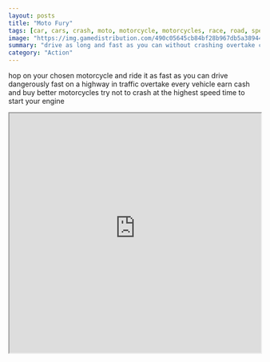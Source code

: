 ```yaml
---
layout: posts
title: "Moto Fury"
tags: [car, cars, crash, moto, motorcycle, motorcycles, race, road, speed, traffic, vehicle, free, online, games, oyna, game, free, games, play, play, games]
image: "https://img.gamedistribution.com/490c05645cb84bf28b967db5a389442f-512x384.jpeg"
summary: "drive as long and fast as you can without crashing overtake cars closely at high speeds to gain extra points and cash driving in the opposite direction also gives more points and cash get the highest score  free online games oyna game free games play play games"
category: "Action"
---
```


hop on your chosen motorcycle and ride it as fast as you can drive dangerously fast on a highway in traffic overtake every vehicle earn cash and buy better motorcycles try not to crash at the highest speed time to start your engine

<iframe width="100%" height="480px;" src="https://html5.gamedistribution.com/490c05645cb84bf28b967db5a389442f/"></iframe>
